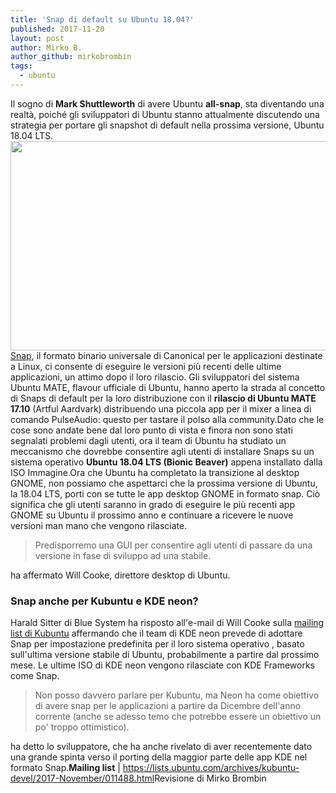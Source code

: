 ```yaml
---
title: 'Snap di default su Ubuntu 18.04?'
published: 2017-11-20
layout: post
author: Mirko B.
author_github: mirkobrombin
tags:
  - ubuntu
---
```

Il sogno di <strong>Mark Shuttleworth</strong> di avere Ubuntu <strong>all-snap</strong>, sta diventando una realtà, poiché gli sviluppatori di Ubuntu stanno attualmente discutendo una strategia per portare gli snapshot di default nella prossima versione, Ubuntu 18.04 LTS.<img class="aligncenter size-full wp-image-3012 size-full wp-image-223" src="https://linuxhub.it/wordpress/wp-content/uploads/2017/11/snaps-hero%403x.png" alt="" width="600" height="335" /><a href="https://snapcraft.io/" target="_blank" rel="nofollow noopener noreferrer">Snap</a>, il formato binario universale di Canonical per le applicazioni destinate a Linux, ci consente di eseguire le versioni più recenti delle ultime applicazioni, un attimo dopo il loro rilascio. Gli sviluppatori del sistema Ubuntu MATE, flavour ufficiale di Ubuntu, hanno aperto la strada al concetto di Snaps di default per la loro distribuzione con il <strong>rilascio di Ubuntu MATE 17.10</strong> (Artful Aardvark) distribuendo una piccola app per il mixer a linea di comando PulseAudio: questo per tastare il polso alla community.Dato che le cose sono andate bene dal loro punto di vista e finora non sono stati segnalati problemi dagli utenti, ora il team di Ubuntu ha studiato un meccanismo che dovrebbe consentire agli utenti di installare Snaps su un sistema operativo <strong>Ubuntu 18.04 LTS (Bionic Beaver)</strong> appena installato dalla ISO Immagine.Ora che Ubuntu ha completato la transizione al desktop GNOME, non possiamo che aspettarci che la prossima versione di Ubuntu, la 18.04 LTS, porti con se tutte le app desktop GNOME in formato snap. Ciò significa che gli utenti saranno in grado di eseguire le più recenti app GNOME su Ubuntu il prossimo anno e continuare a ricevere le nuove versioni man mano che vengono rilasciate.<blockquote>Predisporremo una GUI per consentire agli utenti di passare da una versione in fase di sviluppo ad una stabile.</blockquote>ha affermato Will Cooke, direttore desktop di Ubuntu.<h3>Snap anche per Kubuntu e KDE neon?</h3>Harald Sitter di Blue System ha risposto all'e-mail di Will Cooke sulla <a href="https://lists.ubuntu.com/archives/kubuntu-devel/2017-November/011488.html" target="_blank" rel="nofollow noopener noreferrer">mailing list di Kubuntu</a> affermando che il team  di KDE neon prevede di adottare Snap per impostazione predefinita per il loro sistema operativo , basato sull'ultima versione stabile di Ubuntu, probabilmente a partire dal prossimo mese. Le ultime ISO di KDE neon  vengono rilasciate con KDE Frameworks come Snap.<blockquote>Non posso davvero parlare per Kubuntu, ma Neon ha come obiettivo di avere snap per le applicazioni a partire da Dicembre dell'anno corrente (anche se adesso temo che potrebbe essere  un obiettivo un po' troppo ottimistico).</blockquote>ha detto lo sviluppatore, che ha anche rivelato di aver recentemente dato una grande spinta verso il porting della maggior parte delle app KDE nel formato Snap.<strong>Mailing list</strong> | <a href="https://lists.ubuntu.com/archives/kubuntu-devel/2017-November/011488.html">https://lists.ubuntu.com/archives/kubuntu-devel/2017-November/011488.html</a>Revisione di Mirko Brombin